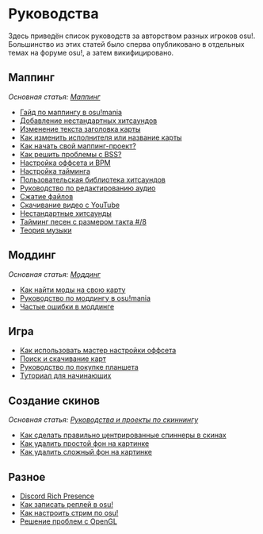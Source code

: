# Руководства

Здесь приведён список руководств за авторством разных игроков osu!. Большинство из этих статей было сперва опубликовано в отдельных темах на форуме osu!, а затем викифицировано.

## Маппинг

*Основная статья: [Маппинг](/wiki/Beatmapping)*

- [Гайд по маппингу в osu!mania](osu!mania_mapping_guide)
- [Добавление нестандартных хитсаундов](Using_custom_hitsounds)
- [Изменение текста заголовка карты](/wiki/Beatmap/Title_text#changing-title-text)
- [Как изменить исполнителя или название карты](Changing_the_artist_or_title)
- [Как начать свой маппинг-проект?](Starting_a_beatmap_project)
- [Как решить проблемы с BSS?](BSS_issues)
- [Настройка оффсета и BPM](Setting_the_offset_on_the_correct_beat)
- [Настройка тайминга](How_to_time_songs)
- [Пользовательская библиотека хитсаундов](Custom_hitsound_library)
- [Руководство по редактированию аудио](Audio_editing)
- [Сжатие файлов](Compressing_files)
- [Скачивание видео с YouTube](Videos_from_YouTube)
- [Нестандартные хитсаунды](Custom_sample_overrides)
- [Тайминг песен с размером такта #/8](Timing_songs_with_8-signatures)
- [Теория музыки](/wiki/Music_theory)

## Моддинг

*Основная статья: [Моддинг](/wiki/Modding)*

- [Как найти моды на свою карту](Getting_your_map_modded)
- [Руководство по моддингу в osu!mania](osu!mania_modding_guide)
- [Частые ошибки в моддинге](Common_modding_mistakes)

## Игра

- [Как использовать мастер настройки оффсета](How_to_use_the_Offset_Wizard)
- [Поиск и скачивание карт](Searching_and_downloading_beatmaps)
- [Руководство по покупке планшета](Tablet_purchase)
- [Туториал для начинающих](Beginner's_tutorial)

## Создание скинов

*Основная статья: [Руководства и проекты по скиннингу](/wiki/Skinning/Guides_and_important_threads)*

- [Как сделать правильно центрированные спиннеры в скинах](Making_properly_centred_spinners)
- [Как удалить простой фон на картинке](Cropping_with_simple_backgrounds)
- [Как удалить сложный фон на картинке](Cropping_with_complex_backgrounds)

## Разное

- [Discord Rich Presence](Discord_Rich_Presence)
- [Как записать реплей в osu!](Recording_osu!)
- [Как настроить стрим по osu!](Livestreaming_osu!)
- [Решение проблем с OpenGL](OpenGL_support_issues)
